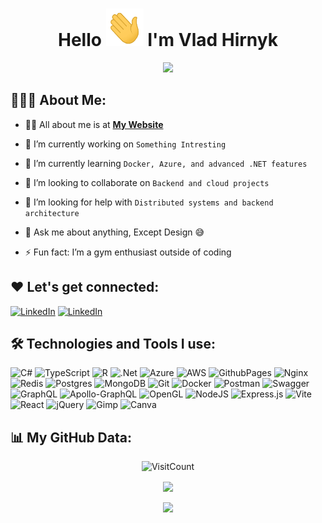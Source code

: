 <h1 align="center">Hello <img src="https://raw.githubusercontent.com/ABSphreak/ABSphreak/master/gifs/Hi.gif" width="60px" height="60px"> I'm Vlad Hirnyk</h1>
<div align="center">
  <img src ="https://i.giphy.com/media/v1.Y2lkPTc5MGI3NjExaDhoMjI0bXk0cWozb2F6ZTk0b2Nyam5lbXh6YmxiZHMyNW85d3QwcSZlcD12MV9pbnRlcm5hbF9naWZfYnlfaWQmY3Q9Zw/13HgwGsXF0aiGY/giphy-downsized.gif" height="300px" />
</div>
<p></p>

## 👨🏻‍💻 About Me:

- 🙋‍♂️ All about me is at **[My Website](https://example.com/)**
  
- 🔭 I’m currently working on `Something Intresting`

- 🌱 I’m currently learning `Docker, Azure, and advanced .NET features`

- 👯 I’m looking to collaborate on `Backend and cloud projects`

- 🤔 I’m looking for help with `Distributed systems and backend architecture`

- 💬 Ask me about anything, Except Design :sweat_smile:

- ⚡ Fun fact: I’m a gym enthusiast outside of coding

## ❤️ Let's get connected:

<p><a href="https://linkedin.com/in/vlad-hirnyk-84654b328" target="_blank"><img alt="LinkedIn" src="https://img.shields.io/badge/linkedin-%230077B5.svg?style=for-the-badge&logo=linkedin&logoColor=white" height="30px"/></a> <a href="https://t.me/hern1k" target="_blank"><img alt="LinkedIn" src="https://img.shields.io/badge/telegram-%2326A5E4.svg?style=for-the-badge&logo=telegram&logoColor=white" height="30px"/></a></p>

## 🛠️ Technologies and Tools I use:

<p>
  <img alt="C#" src="https://img.shields.io/badge/C%23-%23239120.svg?style=for-the-badge&logo=csharp&logoColor=white" height="25px" />
  <img alt="TypeScript" src="https://img.shields.io/badge/typescript-%23007ACC.svg?style=for-the-badge&logo=typescript&logoColor=white" height="25px" />
  <img alt="R" src="https://img.shields.io/badge/R-%23276DC3.svg?style=for-the-badge&logo=r&logoColor=white" height="25px" />
  <img alt=".Net" src="https://img.shields.io/badge/.NET-5C2D91?style=for-the-badge&logo=.net&logoColor=white" height="25px" />
  <img alt="Azure" src="https://img.shields.io/badge/Azure-%230072C6.svg?style=for-the-badge&logo=microsoftazure&logoColor=white" height="25px" />
  <img alt="AWS" src="https://img.shields.io/badge/AWS-%23FF9900.svg?style=for-the-badge&logo=amazon-aws&logoColor=white" height="25px" />
  <img alt="GithubPages" src="https://img.shields.io/badge/github%20pages-121013?style=for-the-badge&logo=github&logoColor=white" height="25px" />
  <img alt="Nginx" src="https://img.shields.io/badge/nginx-%23009639.svg?style=for-the-badge&logo=nginx&logoColor=white" height="25px" />
  <img alt="Redis" src="https://img.shields.io/badge/redis-%23DD0031.svg?style=for-the-badge&logo=redis&logoColor=white" height="25px" />
  <img alt="Postgres" src="https://img.shields.io/badge/postgres-%23316192.svg?style=for-the-badge&logo=postgresql&logoColor=white" height="25px" />
  <img alt="MongoDB" src="https://img.shields.io/badge/MongoDB-%234ea94b.svg?style=for-the-badge&logo=mongodb&logoColor=white" height="25px" />
  <img alt="Git" src="https://img.shields.io/badge/git-%23F05033.svg?style=for-the-badge&logo=git&logoColor=white" height="25px" />
  <img alt="Docker" src="https://img.shields.io/badge/docker-%230db7ed.svg?style=for-the-badge&logo=docker&logoColor=white" height="25px" />
  <img alt="Postman" src="https://img.shields.io/badge/Postman-FF6C37?style=for-the-badge&logo=postman&logoColor=white" height="25px" />
  <img alt="Swagger" src="https://img.shields.io/badge/-Swagger-%23Clojure?style=for-the-badge&logo=swagger&logoColor=white" height="25px" />
  <img alt="GraphQL" src="https://img.shields.io/badge/-GraphQL-E10098?style=for-the-badge&logo=graphql&logoColor=white" height="25px" />
  <img alt="Apollo-GraphQL" src="https://img.shields.io/badge/-ApolloGraphQL-311C87?style=for-the-badge&logo=apollo-graphql" height="25px" />
  <img alt="OpenGL" src="https://img.shields.io/badge/OpenGL-%23FFFFFF.svg?style=for-the-badge&logo=opengl" height="25px" />
  <img alt="NodeJS" src="https://img.shields.io/badge/node.js-6DA55F?style=for-the-badge&logo=node.js&logoColor=white" height="25px" />
  <img alt="Express.js" src="https://img.shields.io/badge/express.js-%23404d59.svg?style=for-the-badge&logo=express&logoColor=%2361DAFB" height="25px" />
  <img alt="Vite" src="https://img.shields.io/badge/vite-%23646CFF.svg?style=for-the-badge&logo=vite&logoColor=white" height="25px" />
  <img alt="React" src="https://img.shields.io/badge/react-%2320232a.svg?style=for-the-badge&logo=react&logoColor=%2361DAFB" height="25px" />
  <img alt="jQuery" src="https://img.shields.io/badge/jquery-%230769AD.svg?style=for-the-badge&logo=jquery&logoColor=white" height="25px" />
  <img alt="Gimp" src="https://img.shields.io/badge/Gimp-657D8B?style=for-the-badge&logo=gimp&logoColor=FFFFFF" height="25px" />
  <img alt="Canva" src="https://img.shields.io/badge/Canva-%2300C4CC.svg?style=for-the-badge&logo=Canva&logoColor=white" height="25px" />
</p> 

## 📊 My GitHub Data:

<p align="center">
  <img alt="VisitCount" src="https://visitcount.itsvg.in/api?id=HERN1k&icon=7&color=10" height="30px" />
</p>
<div align="center">
  <img align="center" src="https://github-readme-stats.vercel.app/api/top-langs/?username=HERN1k&theme=radical&include_all_commits=true&count_private=true&layout=compact&hide_border=true" />
</div>
<p></p>
<div align="center">
  <img align="center" src="https://github-readme-streak-stats.herokuapp.com/?user=HERN1k&theme=radical&hide_border=true" />
</div>
